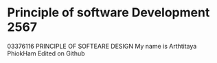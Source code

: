 # Principle of software Development 2567
03376116 PRINCIPLE OF SOFTEARE DESIGN
My name is Arthtitaya PhiokHam
Edited on Github
